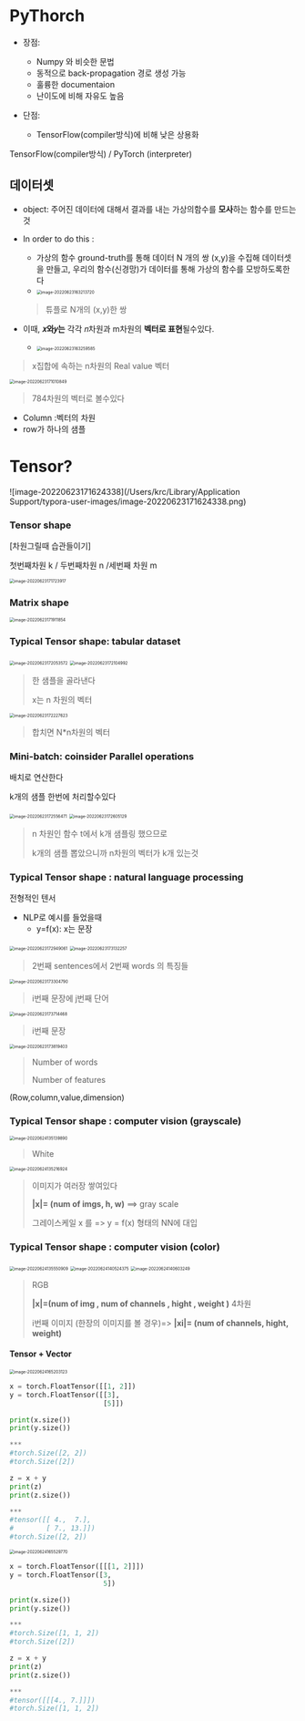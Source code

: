 # PyThorch

- 장점:
  -  Numpy 와 비슷한 문법
  - 동적으로 back-propagation 경로 생성 가능
  - 훌륭한 documentaion
  - 난이도에 비해 자유도 높음

- 단점:
  -  TensorFlow(compiler방식)에 비해 낮은 상용화



 TensorFlow(compiler방식) / PyTorch (interpreter)



## 데이터셋

- object: 주어진 데이터에 대해서 결과를 내는 가상의함수를 **모사**하는 함수를 만드는것

- In order to do this : 

  - 가상의 함수 ground-truth를 통해 데이터 N 개의 쌍 (x,y)을 수집해 데이터셋을 만들고, 우리의 함수(신경망)가 데이터를 통해 가상의 함수를 모방하도록한다
  - <img src="/Users/krc/Library/Application Support/typora-user-images/image-20220623163213720.png" alt="image-20220623163213720" style="zoom:50%;" />

  > 튜플로 N개의 (x,y)한 쌍 

- 이때, **𝑥와𝑦는** 각각 𝑛차원과 m차원의 **벡터로 표현**될수있다.
  - <img src="/Users/krc/Library/Application Support/typora-user-images/image-20220623163259585.png" alt="image-20220623163259585" style="zoom:50%;" />

> x집합에 속하는 n차원의 Real value 벡터

<img src="/Users/krc/Library/Application Support/typora-user-images/image-20220623171010849.png" alt="image-20220623171010849" style="zoom:50%;" />

> 784차원의 벡터로 볼수있다



- Column :벡터의 차원
- row가 하나의 샘플



# Tensor?



![image-20220623171624338](/Users/krc/Library/Application Support/typora-user-images/image-20220623171624338.png)



### Tensor shape

[차원그릴때 습관들이기]

첫번째차원 k / 두번째차원 n /세번째 차원 m

<img src="/Users/krc/Library/Application Support/typora-user-images/image-20220623171723917.png" alt="image-20220623171723917" style="zoom:50%;" />



### Matrix shape



<img src="/Users/krc/Library/Application Support/typora-user-images/image-20220623171911854.png" alt="image-20220623171911854" style="zoom:50%;" />



### Typical Tensor shape: tabular dataset



<img src="/Users/krc/Library/Application Support/typora-user-images/image-20220623172053572.png" alt="image-20220623172053572" style="zoom:50%;" />

<img src="/Users/krc/Library/Application Support/typora-user-images/image-20220623172104992.png" alt="image-20220623172104992" style="zoom:50%;" />

> 한 샘플을 골라낸다 
>
> x는 n 차원의 벡터

<img src="/Users/krc/Library/Application Support/typora-user-images/image-20220623172227623.png" alt="image-20220623172227623" style="zoom:50%;" />

> 합치면 N*n차원의 벡터



### Mini-batch: coinsider Parallel operations

배치로 연산한다

k개의 샘플 한번에 처리할수있다



<img src="/Users/krc/Library/Application Support/typora-user-images/image-20220623172556471.png" alt="image-20220623172556471" style="zoom:50%;" />

<img src="/Users/krc/Library/Application Support/typora-user-images/image-20220623172605129.png" alt="image-20220623172605129" style="zoom:50%;" />

> n 차원인 함수 t에서 k개 샘플링 했으므로
>
> k개의 샘플 뽑았으니까 n차원의 벡터가 k개 있는것



### Typical Tensor shape : natural language processing

전형적인 텐서

- NLP로 예시를 들었을때
  - y=f(x):  x는 문장

<img src="/Users/krc/Library/Application Support/typora-user-images/image-20220623172949061.png" alt="image-20220623172949061" style="zoom:50%;" />

<img src="/Users/krc/Library/Application Support/typora-user-images/image-20220623173132257.png" alt="image-20220623173132257" style="zoom:50%;" />

> 2번째 sentences에서 2번째 words 의 특징들



<img src="/Users/krc/Library/Application Support/typora-user-images/image-20220623173304790.png" alt="image-20220623173304790" style="zoom:50%;" />

> i번째 문장에 j번째 단어

<img src="/Users/krc/Library/Application Support/typora-user-images/image-20220623173714468.png" alt="image-20220623173714468" style="zoom:50%;" />

> i번째 문장



<img src="/Users/krc/Library/Application Support/typora-user-images/image-20220623173819403.png" alt="image-20220623173819403" style="zoom:50%;" />

> Number of words
>
> Number of features



(Row,column,value,dimension)



### Typical Tensor shape : computer vision (grayscale)

<img src="/Users/krc/Library/Application Support/typora-user-images/image-20220624135139890.png" alt="image-20220624135139890" style="zoom:50%;" />

> White

<img src="/Users/krc/Library/Application Support/typora-user-images/image-20220624135216924.png" alt="image-20220624135216924" style="zoom:50%;" />







>  이미지가 여러장 쌓여있다
>
> **|x|= (num of imgs, h, w)** ==> gray scale
>
> 그레이스케일 x 를 => y = f(x) 형태의 NN에 대입 



### Typical Tensor shape : computer vision (color)



<img src="/Users/krc/Library/Application Support/typora-user-images/image-20220624135550909.png" alt="image-20220624135550909" style="zoom:50%;" />

<img src="/Users/krc/Library/Application Support/typora-user-images/image-20220624140524375.png" alt="image-20220624140524375" style="zoom:50%;" />

<img src="/Users/krc/Library/Application Support/typora-user-images/image-20220624140603249.png" alt="image-20220624140603249" style="zoom:50%;" />

> RGB
>
> **|x|=(num of img , num of channels , hight , weight )** 4차원
>
> i번째 이미지 (한장의 이미지를 볼 경우)=> **|xi|= (num of channels, hight, weight)**





####  Tensor + Vector

<img src="/Users/krc/Library/Application Support/typora-user-images/image-20220624165203123.png" alt="image-20220624165203123" style="zoom:50%;" />

~~~python
x = torch.FloatTensor([[1, 2]])
y = torch.FloatTensor([[3],
                       [5]])

print(x.size())
print(y.size())

***
#torch.Size([2, 2])
#torch.Size([2])
~~~

~~~python
z = x + y
print(z)
print(z.size())

***
#tensor([[ 4.,  7.],
#        [ 7., 13.]])
#torch.Size([2, 2])
~~~





<img src="/Users/krc/Library/Application Support/typora-user-images/image-20220624165529770.png" alt="image-20220624165529770" style="zoom:50%;" />

~~~python
x = torch.FloatTensor([[[1, 2]]])
y = torch.FloatTensor([3,
                       5])

print(x.size())
print(y.size())

***
#torch.Size([1, 1, 2])
#torch.Size([2])
~~~

~~~python
z = x + y
print(z)
print(z.size())

***
#tensor([[[4., 7.]]])
#torch.Size([1, 1, 2])
~~~

